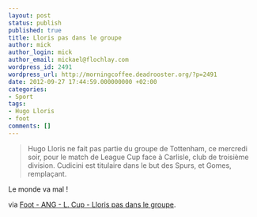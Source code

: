 ```yaml
---
layout: post
status: publish
published: true
title: Lloris pas dans le groupe
author: mick
author_login: mick
author_email: mickael@flochlay.com
wordpress_id: 2491
wordpress_url: http://morningcoffee.deadrooster.org/?p=2491
date: 2012-09-27 17:44:59.000000000 +02:00
categories:
- Sport
tags:
- Hugo Lloris
- foot
comments: []
---
```

<blockquote>Hugo Lloris ne fait pas partie du groupe de Tottenham, ce mercredi soir, pour le match de League Cup face à Carlisle, club de troisième division. Cudicini est titulaire dans le but des Spurs, et Gomes, remplaçant.</blockquote>
Le monde va mal !

via <a href="http://www.lequipe.fr/Football/Actualites/Lloris-sur-le-banc/315725#xtor=RSS-1">Foot - ANG - L. Cup - Lloris pas dans le groupe</a>.

